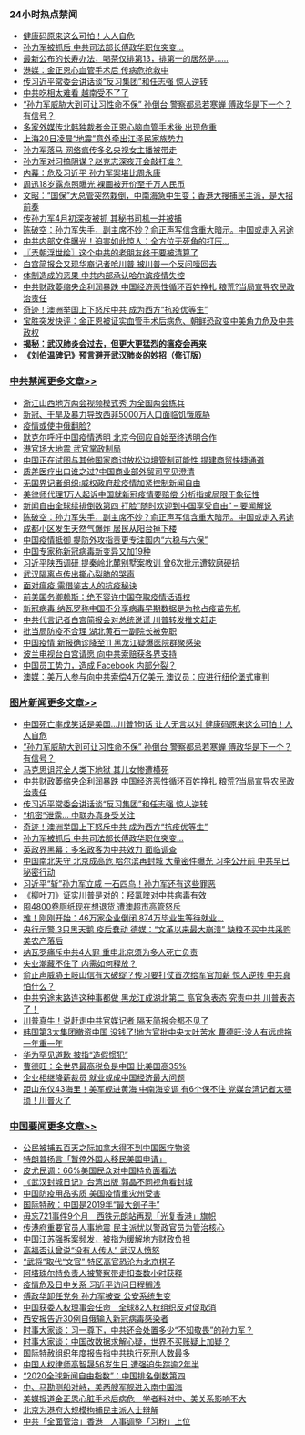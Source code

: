 <div class="catlist">
<h3>24小时热点禁闻</h3>
<ul>
<li><a href="https://github.com/fqnews/bnews/blob/master/cbnews/20200421/1316278.md">健康码原来这么可怕！人人自危</a></li>
<li><a href="https://github.com/fqnews/bnews/blob/master/topimagenews/20200421/1316398.md">孙力军被抓后 中共司法部长傅政华职位突变...</a></li>
<li><a href="https://github.com/fqnews/bnews/blob/master/comments/20200421/1316242.md">最新公布的长寿办法，喝茶仅排第13，排第一的居然是……</a></li>
<li><a href="https://github.com/fqnews/bnews/blob/master/cnnews/20200421/1316458.md">港媒：金正恩心血管手术后 传病危抢救中</a></li>
<li><a href="https://github.com/fqnews/bnews/blob/master/topimagenews/20200421/1316625.md">传习近平常委会讲话谈“反习集团”和任志强 惊人逆转</a></li>
<li><a href="https://github.com/fqnews/bnews/blob/master/cbnews/20200421/1316300.md">中共吃相太难看 越南受不了了</a></li>
<li><a href="https://github.com/fqnews/bnews/blob/master/topimagenews/20200421/1316694.md">“孙力军威胁大到可让习性命不保” 孙倒台 警察都忌若寒蝉 傅政华是下一个？有信号？</a></li>
<li><a href="https://github.com/fqnews/bnews/blob/master/cbnews/20200421/1316514.md">多家外媒传北韩独裁者金正恩心脑血管手术後 出现危重</a></li>
<li><a href="https://github.com/fqnews/bnews/blob/master/cbnews/20200421/1316569.md">上海20日凌晨“地震”意外牵出江泽民家族势力</a></li>
<li><a href="https://github.com/fqnews/bnews/blob/master/comments/20200421/1316693.md">孙力军落马 网络疯传多名央视女主播被带走</a></li>
<li><a href="https://github.com/fqnews/bnews/blob/master/cbnews/20200421/1316430.md">孙力军对习搞阴谋？赵克志深夜开会敲打谁？</a></li>
<li><a href="https://github.com/fqnews/bnews/blob/master/cbnews/20200421/1316575.md">内幕：危及习近平 孙力军案堪比周永康</a></li>
<li><a href="https://github.com/fqnews/bnews/blob/master/baitai/20200421/1316611.md">周迅18岁露点照曝光 裸画被开价至千万人民币</a></li>
<li><a href="https://github.com/fqnews/bnews/blob/master/cbnews/20200421/1316341.md">文昭：“国保”大总管突然栽倒，中南海急中生变；香港大搜捕民主派，是大招前奏 </a></li>
<li><a href="https://github.com/fqnews/bnews/blob/master/cbnews/20200421/1316592.md">传孙力军4月初深夜被抓 其秘书司机一并被捕</a></li>
<li><a href="https://github.com/fqnews/bnews/blob/master/cbnews/20200421/1316684.md">陈破空：孙力军失手，副主席不妙？俞正声写信含重大暗示。中国或走入另途 </a></li>
<li><a href="https://github.com/fqnews/bnews/blob/master/cbnews/20200421/1316424.md">中共内部文件曝光！迫害如此惊人：全方位无死角的打压...</a></li>
<li><a href="https://github.com/fqnews/bnews/blob/master/ssgc/20200421/1316294.md">〖兲朝浮世绘〗这个中共的老朋友终于要被清算了</a></li>
<li><a href="https://github.com/fqnews/bnews/blob/master/cnnews/20200421/1316488.md">白宫简报会又现华裔记者呛川普 被川普一个反问噎回去</a></li>
<li><a href="https://github.com/fqnews/bnews/blob/master/cbnews/20200421/1316578.md">体制造成的恶果 中共内部承认哈尔滨疫情失控</a></li>
<li><a href="https://github.com/fqnews/bnews/blob/master/topimagenews/20200421/1316640.md">中共财政萎缩央企利润暴跌 中国经济恶性循环百姓挣扎 粮荒?当局宣导农民政治责任</a></li>
<li><a href="https://github.com/fqnews/bnews/blob/master/topimagenews/20200421/1316446.md">奇迹！澳洲举国上下怒斥中共 成为西方“抗疫优等生”</a></li>
<li><a href="https://github.com/fqnews/bnews/blob/master/bannedvideo/20200421/1316568.md">宝胜突发快评：金正恩被证实血管手术后病危、朝鲜恐政变中美角力危及中共政权</a></li>
<li><b><a href="https://github.com/fqnews/bnews/blob/master/comments/20200211/1275071.md" target="_blank">揭秘：武汉肺炎会过去，但更大更猛烈的瘟疫会再来</a></b></li>
<li><b><a href="https://github.com/fqnews/bnews/blob/master/comments/20200207/1272816.md" target="_blank">《刘伯温碑记》预言避开武汉肺炎的妙招（修订版）</a></b></li>
</ul>
</div>

<div class="catlist">
<h3><a href="https://github.com/fqnews/bnews/blob/master/cbnews/" target="_blank">中共禁闻</a><span><a href="https://github.com/fqnews/bnews/blob/master/cbnews/" target="_blank" rel="nofollow">更多文章>></a></span></h3>
<ul>
<li><a href="https://github.com/fqnews/bnews/blob/master/cbnews/20200421/1316821.md" target="_blank">浙江山西地方两会视频模式秀 为全国两会练兵</a></li>
<li><a href="https://github.com/fqnews/bnews/blob/master/cbnews/20200421/1316802.md" target="_blank">新冠、干旱及暴力导致西非5000万人口面临饥饿威胁</a></li>
<li><a href="https://github.com/fqnews/bnews/blob/master/cbnews/20200421/1316801.md" target="_blank">疫情或使中俄翻脸?</a></li>
<li><a href="https://github.com/fqnews/bnews/blob/master/cbnews/20200421/1316780.md" target="_blank">默克尔呼吁中国疫情透明 北京今回应自始至终透明合作</a></li>
<li><a href="https://github.com/fqnews/bnews/blob/master/cbnews/20200421/1316776.md" target="_blank">港官场大地震 武官掌政制局</a></li>
<li><a href="https://github.com/fqnews/bnews/blob/master/cbnews/20200421/1316768.md" target="_blank">中国正在试图与其他国家商讨放松边境管制可能性 提建商贸快捷通道</a></li>
<li><a href="https://github.com/fqnews/bnews/blob/master/cbnews/20200421/1316767.md" target="_blank">质差医疗出口谁之过?中国商业部外贸司罕见澄清</a></li>
<li><a href="https://github.com/fqnews/bnews/blob/master/cbnews/20200421/1316752.md" target="_blank">无国界记者组织:威权政府趁疫情加紧控制新闻自由</a></li>
<li><a href="https://github.com/fqnews/bnews/blob/master/cbnews/20200421/1316751.md" target="_blank">美律师代理1万人起诉中国就新冠疫情要赔偿 分析指或局限于象征性</a></li>
<li><a href="https://github.com/fqnews/bnews/blob/master/cbnews/20200421/1316690.md" target="_blank">新闻自由全球续排倒数第四 打脸“随时欢迎到中国享受自由” &#8211; 要闻解说</a></li>
<li><a href="https://github.com/fqnews/bnews/blob/master/cbnews/20200421/1316684.md" target="_blank">陈破空：孙力军失手，副主席不妙？俞正声写信含重大暗示。中国或走入另途</a></li>
<li><a href="https://github.com/fqnews/bnews/blob/master/cbnews/20200421/1316678.md" target="_blank">成都小区发生天然气爆炸 居民从阳台掉下楼</a></li>
<li><a href="https://github.com/fqnews/bnews/blob/master/cbnews/20200421/1316659.md" target="_blank">中国疫情抵御 提防外攻指责更专注国内“六稳与六保”</a></li>
<li><a href="https://github.com/fqnews/bnews/blob/master/cbnews/20200421/1316656.md" target="_blank">中国专家称新冠病毒新变异又加19种</a></li>
<li><a href="https://github.com/fqnews/bnews/blob/master/cbnews/20200421/1316655.md" target="_blank">习近平陕西调研 提秦岭北麓别墅案教训 曾6次批示遭软磨硬抗</a></li>
<li><a href="https://github.com/fqnews/bnews/blob/master/cbnews/20200421/1316648.md" target="_blank">武汉隔离点传出撕心裂肺的哭声</a></li>
<li><a href="https://github.com/fqnews/bnews/blob/master/cbnews/20200421/1315487.md" target="_blank">面对瘟疫 需借鉴古人的抗疫秘诀</a></li>
<li><a href="https://github.com/fqnews/bnews/blob/master/cbnews/20200421/1316639.md" target="_blank">前美国务卿赖斯：绝不容许中国夺取疫情话语权</a></li>
<li><a href="https://github.com/fqnews/bnews/blob/master/cbnews/20200421/1316638.md" target="_blank">新冠病毒 纳瓦罗称中国不分享病毒早期数据是为抢占疫苗先机</a></li>
<li><a href="https://github.com/fqnews/bnews/blob/master/cbnews/20200421/1316627.md" target="_blank">中共代言记者白宫简报会对总统说谎 川普转发推文赶走</a></li>
<li><a href="https://github.com/fqnews/bnews/blob/master/cbnews/20200421/1316626.md" target="_blank">批当局防疫不合理 湖北黄石一副院长被免职</a></li>
<li><a href="https://github.com/fqnews/bnews/blob/master/cbnews/20200421/1316613.md" target="_blank">中国疫情 新报确诊降至11 黑龙江疑爆医院群聚感染</a></li>
<li><a href="https://github.com/fqnews/bnews/blob/master/cbnews/20200421/1316603.md" target="_blank">波兰电视台白宫请愿 向中共索赔获各界支持</a></li>
<li><a href="https://github.com/fqnews/bnews/blob/master/cbnews/20200421/1315488.md" target="_blank">中国员工势力，造成 Facebook 内部分裂？</a></li>
<li><a href="https://github.com/fqnews/bnews/blob/master/cbnews/20200421/1316593.md" target="_blank">澳媒：美万人参与向中共索偿4万亿美元 澳议员：应进行纽伦堡式审判</a></li>

</ul>
</div>
<div class="catlist">
<h3><a href="https://github.com/fqnews/bnews/blob/master/topimagenews/" target="_blank">图片新闻</a><span><a href="https://github.com/fqnews/bnews/blob/master/topimagenews/" target="_blank" rel="nofollow">更多文章>></a></span></h3>
<ul>
<li><a href="https://github.com/fqnews/bnews/blob/master/topimagenews/20200421/1316813.md" target="_blank">中国死亡率成笑话是美国&#8230;川普1句话 让人无言以对 健康码原来这么可怕！人人自危</a></li>
<li><a href="https://github.com/fqnews/bnews/blob/master/topimagenews/20200421/1316694.md" target="_blank">“孙力军威胁大到可让习性命不保” 孙倒台 警察都忌若寒蝉 傅政华是下一个？有信号？</a></li>
<li><a href="https://github.com/fqnews/bnews/blob/master/topimagenews/20200421/1316657.md" target="_blank">马克思诅咒全人类下地狱 其儿女惨遭横死</a></li>
<li><a href="https://github.com/fqnews/bnews/blob/master/topimagenews/20200421/1316640.md" target="_blank">中共财政萎缩央企利润暴跌 中国经济恶性循环百姓挣扎 粮荒?当局宣导农民政治责任</a></li>
<li><a href="https://github.com/fqnews/bnews/blob/master/topimagenews/20200421/1316625.md" target="_blank">传习近平常委会讲话谈“反习集团”和任志强 惊人逆转</a></li>
<li><a href="https://github.com/fqnews/bnews/blob/master/topimagenews/20200421/1316586.md" target="_blank">“机密”泄露… 中联办真身受关注</a></li>
<li><a href="https://github.com/fqnews/bnews/blob/master/topimagenews/20200421/1316446.md" target="_blank">奇迹！澳洲举国上下怒斥中共 成为西方“抗疫优等生”</a></li>
<li><a href="https://github.com/fqnews/bnews/blob/master/topimagenews/20200421/1316398.md" target="_blank">孙力军被抓后 中共司法部长傅政华职位突变&#8230;</a></li>
<li><a href="https://github.com/fqnews/bnews/blob/master/topimagenews/20200421/1316397.md" target="_blank">英政界黑幕：多名政客为中共效力 面临调查</a></li>
<li><a href="https://github.com/fqnews/bnews/blob/master/topimagenews/20200420/1316099.md" target="_blank">中国南北失守 北京成高危 哈尔滨再封城 大量密件曝光 习李公开前 中共早已秘密行动</a></li>
<li><a href="https://github.com/fqnews/bnews/blob/master/topimagenews/20200420/1315999.md" target="_blank">习近平“斩”孙力军立威 一石四鸟！孙力军还有这些罪恶</a></li>
<li><a href="https://github.com/fqnews/bnews/blob/master/topimagenews/20200420/1315998.md" target="_blank">《柳叶刀》证实川普是对的：羟氯喹对中共病毒有效</a></li>
<li><a href="https://github.com/fqnews/bnews/blob/master/topimagenews/20200420/1315963.md" target="_blank">囤4800卷厕纸现在想退货 遭澳超市高管怒斥</a></li>
<li><a href="https://github.com/fqnews/bnews/blob/master/topimagenews/20200420/1315947.md" target="_blank">难！刚刚开始：46万家企业倒闭 874万毕业生等待就业…</a></li>
<li><a href="https://github.com/fqnews/bnews/blob/master/topimagenews/20200420/1315920.md" target="_blank">央行示警 3只黑天鹅 疫后蠢动 德媒：“文革以来最大崩溃” 缺粮不买中共采购美农产落后</a></li>
<li><a href="https://github.com/fqnews/bnews/blob/master/topimagenews/20200420/1315756.md" target="_blank">纳瓦罗痛斥中共4大罪 重申北京须为多人死亡负责</a></li>
<li><a href="https://github.com/fqnews/bnews/blob/master/topimagenews/20200420/1315748.md" target="_blank">失业潮藏不住了 内需如何释放？</a></li>
<li><a href="https://github.com/fqnews/bnews/blob/master/topimagenews/20200419/1315594.md" target="_blank">俞正声威胁王岐山信有大破绽？传习要打仗首次给军官加薪 惊人逆转 中共真怕什么？</a></li>
<li><a href="https://github.com/fqnews/bnews/blob/master/topimagenews/20200419/1315567.md" target="_blank">中共穷途末路连这种事都做 黑龙江成湖北第二 高官急表态 究责中共 川普表态了！</a></li>
<li><a href="https://github.com/fqnews/bnews/blob/master/topimagenews/20200419/1315550.md" target="_blank">川普真牛！说赶走中共官媒记者 隔天简报会都不见了</a></li>
<li><a href="https://github.com/fqnews/bnews/blob/master/topimagenews/20200419/1315435.md" target="_blank">韩国第3大集团撤资中国 没钱了!地方官批中央大吐苦水 曹德旺:没人有远虑拖一年重一年</a></li>
<li><a href="https://github.com/fqnews/bnews/blob/master/topimagenews/20200419/1315236.md" target="_blank">华为罕见道歉 被指“造假惯犯”</a></li>
<li><a href="https://github.com/fqnews/bnews/blob/master/topimagenews/20200419/1315235.md" target="_blank">曹德旺：全世界最高税负是中国 比美国高35%</a></li>
<li><a href="https://github.com/fqnews/bnews/blob/master/topimagenews/20200419/1315096.md" target="_blank">企业相继降薪裁员 就业或成中国经济最大问题</a></li>
<li><a href="https://github.com/fqnews/bnews/blob/master/topimagenews/20200418/1315027.md" target="_blank">距山东仅43海里！美军舰进黄海 中南海变调 有6个保不住 党媒台湾记者太猥琐！川普火了</a></li>

</ul>
</div>
<div class="catlist">
<h3><a href="https://github.com/fqnews/bnews/blob/master/headline/" target="_blank">中国要闻</a><span><a href="https://github.com/fqnews/bnews/blob/master/headline/" target="_blank" rel="nofollow">更多文章>></a></span></h3>
<ul>
<li><a href="https://github.com/fqnews/bnews/blob/master/headline/20200422/1316895.md" target="_blank">公民被捕五百天之际加拿大得不到中国医疗物资</a></li>
<li><a href="https://github.com/fqnews/bnews/blob/master/headline/20200422/1316894.md" target="_blank">特朗普扬言「暂停外国人移民美国申请」</a></li>
<li><a href="https://github.com/fqnews/bnews/blob/master/headline/20200422/1316893.md" target="_blank">皮尤民调：66%美国民众对中国持负面看法</a></li>
<li><a href="https://github.com/fqnews/bnews/blob/master/headline/20200422/1316872.md" target="_blank">《武汉封城日记》台湾出版 郭晶不同视角看封城</a></li>
<li><a href="https://github.com/fqnews/bnews/blob/master/headline/20200422/1316854.md" target="_blank">中国防疫用品劣质   美国疫情重灾州受害</a></li>
<li><a href="https://github.com/fqnews/bnews/blob/master/headline/20200422/1316853.md" target="_blank">国际特赦：中国是2019年“最大刽子手”</a></li>
<li><a href="https://github.com/fqnews/bnews/blob/master/headline/20200422/1316829.md" target="_blank">毋忘721事件9个月　西铁元朗站再现「光复香港」旗帜</a></li>
<li><a href="https://github.com/fqnews/bnews/blob/master/headline/20200421/1316825.md" target="_blank">传港府重要官员人事地震 民主派忧以警政官员为管治核心</a></li>
<li><a href="https://github.com/fqnews/bnews/blob/master/headline/20200421/1316817.md" target="_blank">中国江苏强拆案频发，被指为缓解地方财政负担</a></li>
<li><a href="https://github.com/fqnews/bnews/blob/master/headline/20200421/1316808.md" target="_blank">高福否认曾说“没有人传人” 武汉人愤怒</a></li>
<li><a href="https://github.com/fqnews/bnews/blob/master/headline/20200421/1316807.md" target="_blank">“武将”取代“文官” 特区高官恐沦为北京棋子</a></li>
<li><a href="https://github.com/fqnews/bnews/blob/master/headline/20200421/1316806.md" target="_blank">阿塔珠尔特负责人被警察带走扣查数小时获释</a></li>
<li><a href="https://github.com/fqnews/bnews/blob/master/headline/20200421/1316782.md" target="_blank">疫情危及日中关系   习近平访问日程搁浅</a></li>
<li><a href="https://github.com/fqnews/bnews/blob/master/headline/20200421/1316781.md" target="_blank">傅政华卸任党务   孙力军被查   公安系统生变</a></li>
<li><a href="https://github.com/fqnews/bnews/blob/master/headline/20200421/1316753.md" target="_blank">中国获委人权理事会任命　全球82人权组织反对促取消</a></li>
<li><a href="https://github.com/fqnews/bnews/blob/master/headline/20200421/1316739.md" target="_blank">西安报告近30例自俄输入新冠病毒感染者</a></li>
<li><a href="https://github.com/fqnews/bnews/blob/master/headline/20200421/1316734.md" target="_blank">时事大家谈：习一尊下，中共还会处置多少“不知敬畏”的孙力军？</a></li>
<li><a href="https://github.com/fqnews/bnews/blob/master/headline/20200421/1316733.md" target="_blank">时事大家谈：中国改数据求解心疑，世界不买账疑上加疑？</a></li>
<li><a href="https://github.com/fqnews/bnews/blob/master/headline/20200421/1316732.md" target="_blank">国际特赦组织年度报告指中共执行死刑人数最多</a></li>
<li><a href="https://github.com/fqnews/bnews/blob/master/headline/20200421/1316731.md" target="_blank">中国人权律师高智晟56岁生日   遭强迫失踪逾2年半</a></li>
<li><a href="https://github.com/fqnews/bnews/blob/master/headline/20200421/1316730.md" target="_blank">“2020全球新闻自由指数”：中国排名倒数第四</a></li>
<li><a href="https://github.com/fqnews/bnews/blob/master/headline/20200421/1316702.md" target="_blank">中、马勘测船对峙，美两艘军舰进入南中国海</a></li>
<li><a href="https://github.com/fqnews/bnews/blob/master/headline/20200421/1316701.md" target="_blank">美媒报道金正恩心脏手术后病危　学者料对中、美关系影响不大</a></li>
<li><a href="https://github.com/fqnews/bnews/blob/master/headline/20200421/1316692.md" target="_blank">北京为港府大规模拘捕民主派人士辩解</a></li>
<li><a href="https://github.com/fqnews/bnews/blob/master/headline/20200421/1316691.md" target="_blank">中共「全面管治」香港　人事调整「习粉」上位</a></li>

</ul>
</div>